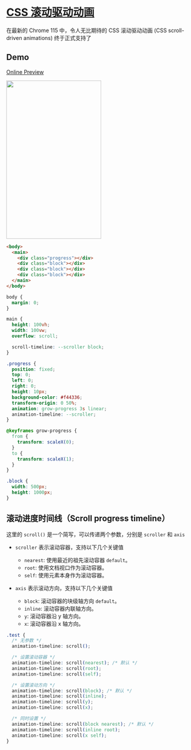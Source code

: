 # [CSS 滚动驱动动画](https://developer.mozilla.org/en-US/docs/Web/CSS/CSS_scroll-driven_animations)

在最新的 Chrome 115 中，令人无比期待的 CSS 滚动驱动动画 (CSS scroll-driven animations) 终于正式支持了

## Demo

[Online Preview](pathname:///scroll-progress-timeline.html)

<img src="/scroll-progress-timeline.gif" width="250" height="418" />

```html
<body>
  <main>
    <div class="progress"></div>
    <div class="block"></div>
    <div class="block"></div>
    <div class="block"></div>
  </main>
</body>
```

```css
body {
  margin: 0;
}

main {
  height: 100vh;
  width: 100vw;
  overflow: scroll;

  scroll-timeline: --scroller block;
}

.progress {
  position: fixed;
  top: 0;
  left: 0;
  right: 0;
  height: 10px;
  background-color: #f44336;
  transform-origin: 0 50%;
  animation: grow-progress 3s linear;
  animation-timeline: --scroller;
}

@keyframes grow-progress {
  from {
    transform: scaleX(0);
  }
  to {
    transform: scaleX(1);
  }
}

.block {
  width: 500px;
  height: 1000px;
}
```

## 滚动进度时间线（Scroll progress timeline）

这里的 `scroll()` 是一个简写，可以传递两个参数，分别是 `scroller` 和 `axis`

- `scroller` 表示滚动容器，支持以下几个关键值

  - `nearest`: 使用最近的祖先滚动容器 `default`。
  - `root`: 使用文档视口作为滚动容器。
  - `self`: 使用元素本身作为滚动容器。

- `axis` 表示滚动方向，支持以下几个关键值

  - `block`: 滚动容器的块级轴方向 `default`。
  - `inline`: 滚动容器内联轴方向。
  - `y`: 滚动容器沿 y 轴方向。
  - `x`: 滚动容器沿 x 轴方向。

```css
.test {
  /* 无参数 */
  animation-timeline: scroll();

  /* 设置滚动容器 */
  animation-timeline: scroll(nearest); /* 默认 */
  animation-timeline: scroll(root);
  animation-timeline: scroll(self);

  /* 设置滚动方向 */
  animation-timeline: scroll(block); /* 默认 */
  animation-timeline: scroll(inline);
  animation-timeline: scroll(y);
  animation-timeline: scroll(x);

  /* 同时设置 */
  animation-timeline: scroll(block nearest); /* 默认 */
  animation-timeline: scroll(inline root);
  animation-timeline: scroll(x self);
}
```
